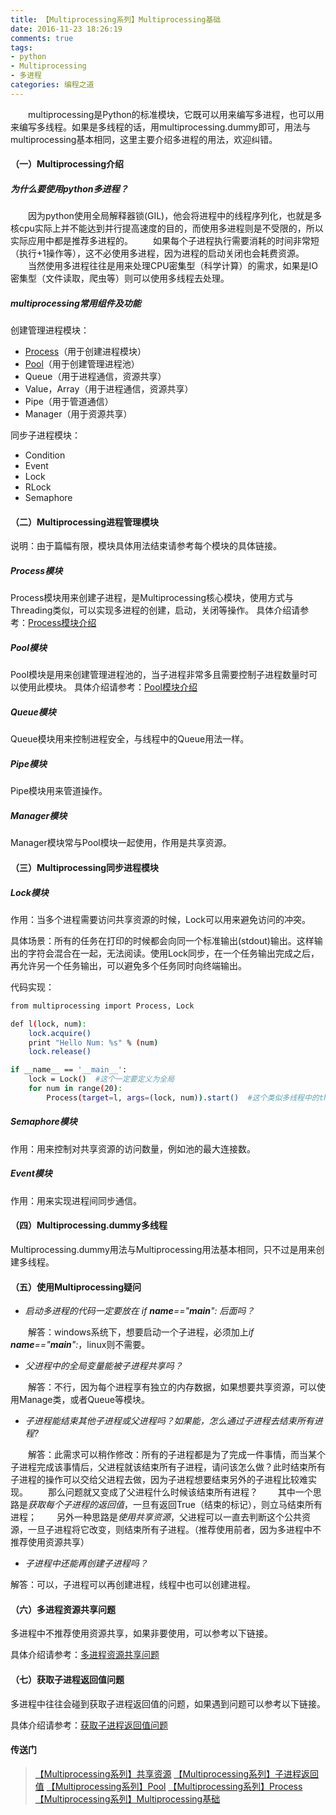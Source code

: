```yaml
---
title: 【Multiprocessing系列】Multiprocessing基础
date: 2016-11-23 18:26:19
comments: true
tags: 
- python
- Multiprocessing
- 多进程
categories: 编程之道
---
```


　　multiprocessing是Python的标准模块，它既可以用来编写多进程，也可以用来编写多线程。如果是多线程的话，用multiprocessing.dummy即可，用法与multiprocessing基本相同，这里主要介绍多进程的用法，欢迎纠错。

#### （一）Multiprocessing介绍

##### 为什么要使用python多进程？

　　因为python使用全局解释器锁(GIL)，他会将进程中的线程序列化，也就是多核cpu实际上并不能达到并行提高速度的目的，而使用多进程则是不受限的，所以实际应用中都是推荐多进程的。
　　如果每个子进程执行需要消耗的时间非常短（执行+1操作等），这不必使用多进程，因为进程的启动关闭也会耗费资源。
　　当然使用多进程往往是用来处理CPU密集型（科学计算）的需求，如果是IO密集型（文件读取，爬虫等）则可以使用多线程去处理。

##### multiprocessing常用组件及功能

创建管理进程模块：
* [Process](http://thief.one/2016/11/24/Multiprocessing-Process)（用于创建进程模块）
* [Pool](http://thief.one/2016/11/24/Multiprocessing-Pool)（用于创建管理进程池）
* Queue（用于进程通信，资源共享）
* Value，Array（用于进程通信，资源共享）
* Pipe（用于管道通信）
* Manager（用于资源共享）

同步子进程模块：
* Condition
* Event
* Lock
* RLock
* Semaphore


#### （二）Multiprocessing进程管理模块

说明：由于篇幅有限，模块具体用法结束请参考每个模块的具体链接。

##### Process模块
Process模块用来创建子进程，是Multiprocessing核心模块，使用方式与Threading类似，可以实现多进程的创建，启动，关闭等操作。
具体介绍请参考：[Process模块介绍](http://thief.one/2016/11/24/Multiprocessing-Process)

##### Pool模块
Pool模块是用来创建管理进程池的，当子进程非常多且需要控制子进程数量时可以使用此模块。
具体介绍请参考：[Pool模块介绍](http://thief.one/2016/11/24/Multiprocessing-Pool)

##### Queue模块
Queue模块用来控制进程安全，与线程中的Queue用法一样。

##### Pipe模块
Pipe模块用来管道操作。

##### Manager模块
Manager模块常与Pool模块一起使用，作用是共享资源。

#### （三）Multiprocessing同步进程模块

##### Lock模块

作用：当多个进程需要访问共享资源的时候，Lock可以用来避免访问的冲突。

具体场景：所有的任务在打印的时候都会向同一个标准输出(stdout)输出。这样输出的字符会混合在一起，无法阅读。使用Lock同步，在一个任务输出完成之后，再允许另一个任务输出，可以避免多个任务同时向终端输出。

代码实现：
```bash
from multiprocessing import Process, Lock  

def l(lock, num):  
    lock.acquire()  
    print "Hello Num: %s" % (num)  
    lock.release()  

if __name__ == '__main__':  
    lock = Lock()  #这个一定要定义为全局
    for num in range(20):  
        Process(target=l, args=(lock, num)).start()  #这个类似多线程中的threading，但是进程太多了，控制不了。
```

##### Semaphore模块

作用：用来控制对共享资源的访问数量，例如池的最大连接数。

##### Event模块

作用：用来实现进程间同步通信。

#### （四）Multiprocessing.dummy多线程

Multiprocessing.dummy用法与Multiprocessing用法基本相同，只不过是用来创建多线程。

#### （五）使用Multiprocessing疑问

* *启动多进程的代码一定要放在 *if __name__=="__main__":* 后面吗？*

　　解答：windows系统下，想要启动一个子进程，必须加上*if __name__=="__main__":*，linux则不需要。

* *父进程中的全局变量能被子进程共享吗？*

　　解答：不行，因为每个进程享有独立的内存数据，如果想要共享资源，可以使用Manage类，或者Queue等模块。

* *子进程能结束其他子进程或父进程吗？如果能，怎么通过子进程去结束所有进程?*

　　解答：此需求可以稍作修改：所有的子进程都是为了完成一件事情，而当某个子进程完成该事情后，父进程就该结束所有子进程，请问该怎么做？此时结束所有子进程的操作可以交给父进程去做，因为子进程想要结束另外的子进程比较难实现。
　　那么问题就又变成了父进程什么时候该结束所有进程？
　　其中一个思路是*获取每个子进程的返回值*，一旦有返回True（结束的标记），则立马结束所有进程；
　　另外一种思路是*使用共享资源*，父进程可以一直去判断这个公共资源，一旦子进程将它改变，则结束所有子进程。（推荐使用前者，因为多进程中不推荐使用资源共享）

* *子进程中还能再创建子进程吗？*

解答：可以，子进程可以再创建进程，线程中也可以创建进程。

#### （六）多进程资源共享问题

多进程中不推荐使用资源共享，如果非要使用，可以参考以下链接。

具体介绍请参考：[多进程资源共享问题](http://thief.one/2016/11/24/Multiprocessing共享资源)

#### （七）获取子进程返回值问题

多进程中往往会碰到获取子进程返回值的问题，如果遇到问题可以参考以下链接。

具体介绍请参考：[获取子进程返回值问题](http://thief.one/2016/11/24/Multiprocessing子进程返回值)


#### 传送门

>[【Multiprocessing系列】共享资源](http://thief.one/2016/11/24/Multiprocessing%E5%85%B1%E4%BA%AB%E8%B5%84%E6%BA%90/)
[【Multiprocessing系列】子进程返回值](http://thief.one/2016/11/24/Multiprocessing%E5%AD%90%E8%BF%9B%E7%A8%8B%E8%BF%94%E5%9B%9E%E5%80%BC/)
[【Multiprocessing系列】Pool](http://thief.one/2016/11/24/Multiprocessing-Pool/)
[【Multiprocessing系列】Process](http://thief.one/2016/11/24/Multiprocessing-Process/)
[【Multiprocessing系列】Multiprocessing基础](http://thief.one/2016/11/23/Python-multiprocessing/)